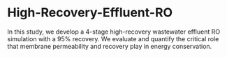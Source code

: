 # High-Recovery-Effluent-RO
In this study, we develop a 4-stage high-recovery wastewater effluent RO simulation with a 95% recovery. We evaluate and quantify the critical role that membrane permeability and recovery play in energy conservation.
